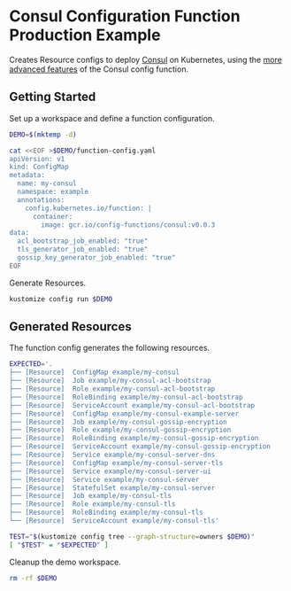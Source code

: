 [consul]: https://www.consul.io/

# Consul Configuration Function Production Example

Creates Resource configs to deploy [Consul][consul] on Kubernetes, using the
[more advanced features](./README.md#function-features) of the Consul config
function.

## Getting Started

Set up a workspace and define a function configuration.
<!-- @createFunctionConfig @test -->
```sh
DEMO=$(mktemp -d)

cat <<EOF >$DEMO/function-config.yaml
apiVersion: v1
kind: ConfigMap
metadata:
  name: my-consul
  namespace: example
  annotations:
    config.kubernetes.io/function: |
      container:
        image: gcr.io/config-functions/consul:v0.0.3
data:
  acl_bootstrap_job_enabled: "true"
  tls_generator_job_enabled: "true"
  gossip_key_generator_job_enabled: "true"
EOF
```

Generate Resources.
<!-- @generateInitialResources @test -->
```sh
kustomize config run $DEMO
```

## Generated Resources

The function config generates the following resources.
<!-- @verifyResourceList @test -->
```sh
EXPECTED='.
├── [Resource]  ConfigMap example/my-consul
├── [Resource]  Job example/my-consul-acl-bootstrap
├── [Resource]  Role example/my-consul-acl-bootstrap
├── [Resource]  RoleBinding example/my-consul-acl-bootstrap
├── [Resource]  ServiceAccount example/my-consul-acl-bootstrap
├── [Resource]  ConfigMap example/my-consul-example-server
├── [Resource]  Job example/my-consul-gossip-encryption
├── [Resource]  Role example/my-consul-gossip-encryption
├── [Resource]  RoleBinding example/my-consul-gossip-encryption
├── [Resource]  ServiceAccount example/my-consul-gossip-encryption
├── [Resource]  Service example/my-consul-server-dns
├── [Resource]  ConfigMap example/my-consul-server-tls
├── [Resource]  Service example/my-consul-server-ui
├── [Resource]  Service example/my-consul-server
├── [Resource]  StatefulSet example/my-consul-server
├── [Resource]  Job example/my-consul-tls
├── [Resource]  Role example/my-consul-tls
├── [Resource]  RoleBinding example/my-consul-tls
└── [Resource]  ServiceAccount example/my-consul-tls'

TEST="$(kustomize config tree --graph-structure=owners $DEMO)"
[ "$TEST" = "$EXPECTED" ]
```

Cleanup the demo workspace.
<!-- @cleanupWorkspace @test -->
```sh
rm -rf $DEMO
```
